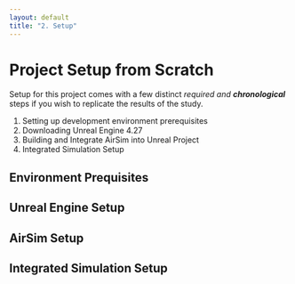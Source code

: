 ```yaml
---
layout: default
title: "2. Setup"
---
```


# Project Setup from Scratch

Setup for this project comes with a few distinct _required and **chronological**_ steps if you wish to replicate the results of the study.
1. Setting up development environment prerequisites
2. Downloading Unreal Engine 4.27
3. Building and Integrate AirSim into Unreal Project
4. Integrated Simulation Setup

## Environment Prequisites

## Unreal Engine Setup

## AirSim Setup

## Integrated Simulation Setup
